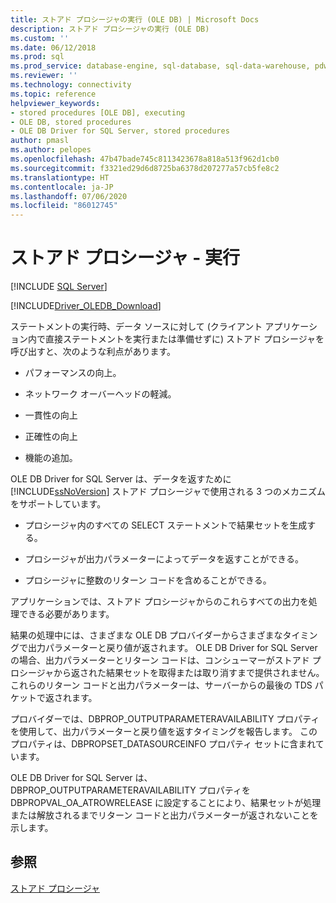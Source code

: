 ```yaml
---
title: ストアド プロシージャの実行 (OLE DB) | Microsoft Docs
description: ストアド プロシージャの実行 (OLE DB)
ms.custom: ''
ms.date: 06/12/2018
ms.prod: sql
ms.prod_service: database-engine, sql-database, sql-data-warehouse, pdw
ms.reviewer: ''
ms.technology: connectivity
ms.topic: reference
helpviewer_keywords:
- stored procedures [OLE DB], executing
- OLE DB, stored procedures
- OLE DB Driver for SQL Server, stored procedures
author: pmasl
ms.author: pelopes
ms.openlocfilehash: 47b47bade745c8113423678a818a513f962d1cb0
ms.sourcegitcommit: f3321ed29d6d8725ba6378d207277a57cb5fe8c2
ms.translationtype: HT
ms.contentlocale: ja-JP
ms.lasthandoff: 07/06/2020
ms.locfileid: "86012745"
---
```

# <a name="stored-procedures---running"></a>ストアド プロシージャ - 実行
[!INCLUDE [SQL Server](../../../includes/applies-to-version/sql-asdb-asdbmi-asa-pdw.md)]

[!INCLUDE[Driver_OLEDB_Download](../../../includes/driver_oledb_download.md)]

  ステートメントの実行時、データ ソースに対して (クライアント アプリケーション内で直接ステートメントを実行または準備せずに) ストアド プロシージャを呼び出すと、次のような利点があります。  
  
-   パフォーマンスの向上。  
  
-   ネットワーク オーバーヘッドの軽減。  
  
-   一貫性の向上  
  
-   正確性の向上  
  
-   機能の追加。  
  
 OLE DB Driver for SQL Server は、データを返すために [!INCLUDE[ssNoVersion](../../../includes/ssnoversion-md.md)] ストアド プロシージャで使用される 3 つのメカニズムをサポートしています。  
  
-   プロシージャ内のすべての SELECT ステートメントで結果セットを生成する。  
  
-   プロシージャが出力パラメーターによってデータを返すことができる。  
  
-   プロシージャに整数のリターン コードを含めることができる。  
  
 アプリケーションでは、ストアド プロシージャからのこれらすべての出力を処理できる必要があります。  
  
 結果の処理中には、さまざまな OLE DB プロバイダーからさまざまなタイミングで出力パラメーターと戻り値が返されます。 OLE DB Driver for SQL Server の場合、出力パラメーターとリターン コードは、コンシューマーがストアド プロシージャから返された結果セットを取得または取り消すまで提供されません。 これらのリターン コードと出力パラメーターは、サーバーからの最後の TDS パケットで返されます。  
  
 プロバイダーでは、DBPROP_OUTPUTPARAMETERAVAILABILITY プロパティを使用して、出力パラメーターと戻り値を返すタイミングを報告します。 このプロパティは、DBPROPSET_DATASOURCEINFO プロパティ セットに含まれています。  
  
 OLE DB Driver for SQL Server は、DBPROP_OUTPUTPARAMETERAVAILABILITY プロパティを DBPROPVAL_OA_ATROWRELEASE に設定することにより、結果セットが処理または解放されるまでリターン コードと出力パラメーターが返されないことを示します。  
  
## <a name="see-also"></a>参照  
 [ストアド プロシージャ](../../oledb/ole-db/stored-procedures.md)  
  
  

